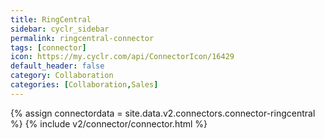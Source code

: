 ```yaml
---
title: RingCentral
sidebar: cyclr_sidebar
permalink: ringcentral-connector
tags: [connector]
icon: https://my.cyclr.com/api/ConnectorIcon/16429
default_header: false
category: Collaboration
categories: [Collaboration,Sales]
---
```

{% assign connectordata = site.data.v2.connectors.connector-ringcentral %}
{% include v2/connector/connector.html %}	